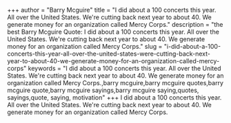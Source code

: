 +++
author = "Barry Mcguire"
title = "I did about a 100 concerts this year. All over the United States. We're cutting back next year to about 40. We generate money for an organization called Mercy Corps."
description = "the best Barry Mcguire Quote: I did about a 100 concerts this year. All over the United States. We're cutting back next year to about 40. We generate money for an organization called Mercy Corps."
slug = "i-did-about-a-100-concerts-this-year-all-over-the-united-states-were-cutting-back-next-year-to-about-40-we-generate-money-for-an-organization-called-mercy-corps"
keywords = "I did about a 100 concerts this year. All over the United States. We're cutting back next year to about 40. We generate money for an organization called Mercy Corps.,barry mcguire,barry mcguire quotes,barry mcguire quote,barry mcguire sayings,barry mcguire saying,quotes, sayings,quote, saying, motivation"
+++
I did about a 100 concerts this year. All over the United States. We're cutting back next year to about 40. We generate money for an organization called Mercy Corps.
